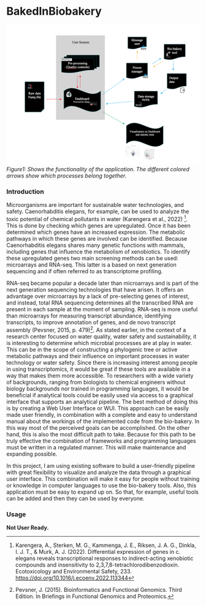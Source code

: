 # BakedInBiobakery

![Flowchart application](media/Flowchart/flowchart.jpeg)
*Figure1: Shows the functionality of the application. The different colored arrows show which processes belong together.*

### Introduction


Microorganisms are important for sustainable water technologies, and safety. Caenorhabditis elegans, for example, can be used to analyze the toxic potential of chemical pollutants in water (Karengera et al., 2022) [^1]. This is done by checking which genes are upregulated. Once it has been determined which genes have an increased expression. The metabolic pathways in which these genes are involved can be identified. Because Caenorhabditis elegans shares many genetic functions with mammals, including genes that influence the metabolism of xenobiotics. To identify these upregulated genes two main screening methods can be used: microarrays and RNA-seq. This latter is a based on next generation sequencing and if often referred to as transcriptome profiling.  

RNA-seq became popular a decade later than microarrays and is part of the next generation sequencing technologies that have arisen. It offers an advantage over microarrays by a lack of pre-selecting genes of interest, and instead, total RNA sequencing determines all the transcribed RNA are present in each sample at the moment of sampling. RNA-seq is more useful than microarrays for measuring transcript abundance, identifying transcripts, to improve annotation of genes, and de novo transcript assembly (Pevsner, 2015, p. 479)[^2]. As stated earlier, in the context of a research center focused on water quality, water safety and sustainability, it is interesting to determine which microbial processes are at play in water. This can be in the scope of constructing a phylogenic tree or active metabolic pathways and their influence on important processes in water technology or water safety. Since there is increasing interest among people in using transcriptomics, it would be great if these tools are available in a way that makes them more accessible. To researchers with a wide variety of backgrounds, ranging from biologists to chemical engineers without biology backgrounds nor trained in programming languages, it would be beneficial if analytical tools could be easily used via access to a graphical interface that supports an analytical pipeline. The best method of doing this is by creating a Web User Interface or WUI. This approach can be easily made user friendly, in combination with a complete and easy to understand manual about the workings of the implemented code from the bio-bakery. In this way most of the perceived goals can be accomplished. On the other hand, this is also the most difficult path to take. Because for this path to be truly effective the combination of frameworks and programming languages must be written in a regulated manner. This will make maintenance and expanding possible.

In this project, I am using existing software to build a user-friendly pipeline with great flexibility to visualize and analyze the data through a graphical user interface. This combination will make it easy for people without training or knowledge in computer languages to use the bio-bakery tools. Also, this application must be easy to expand up on. So that, for example, useful tools can be added and then they can be used by everyone.



### Usage

**Not User Ready.**

[^1]: Karengera, A., Sterken, M. G., Kammenga, J. E., Riksen, J. A. G., Dinkla, I. J. T., & Murk, A. J. (2022). Differential expression of genes in c. elegans reveals transcriptional responses to indirect-acting xenobiotic compounds and insensitivity to 2,3,7,8-tetrachlorodibenzodioxin. Ecotoxicology and Environmental Safety, 233. https://doi.org/10.1016/j.ecoenv.2022.113344

[^2]: Pevsner, J. (2015). Bioinformatics and Functional Genomics. Third Edition. In Briefings in Functional Genomics and Proteomics.